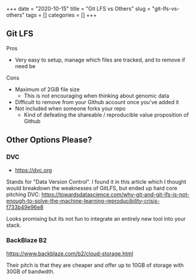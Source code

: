 +++ 
date = "2020-10-15"
title = "Git LFS vs Others"
slug = "git-lfs-vs-others" 
tags = []
categories = []
+++


## Git LFS 

Pros
- Very easy to setup, manage which files are tracked, and to remove if need be

Cons
- Maximum of 2GiB file size
    - This is not encouraging when thinking about genomic data
- Difficult to remove from your Github account once you've added it
- Not included when someone forks your repo
    - Kind of defeating the shareable / reproducible value proposition of Github

## Other Options Please?

### DVC
- https://dvc.org

Stands for "Data Version Control". I found it in this article which I thought would breakdown the weaknesses of GitLFS, but ended up hard core pitching DVC: https://towardsdatascience.com/why-git-and-git-lfs-is-not-enough-to-solve-the-machine-learning-reproducibility-crisis-f733b49e96e8

Looks promising but its not fun to integrate an entirely new tool into your stack.

### BackBlaze B2
https://www.backblaze.com/b2/cloud-storage.html

Their pitch is that they are cheaper and offer up to 10GB of storage with 30GB of bandwdth. 